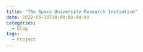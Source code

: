 ```yaml
---
title: "The Space University Research Initiative"
date: 2022-05-20T10:00:00-04:00
categories:
  - blog
tags:
  - Project
---
```

